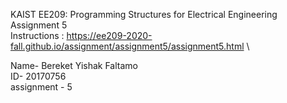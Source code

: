 
KAIST EE209: Programming Structures for Electrical Engineering\
Assignment 5\
Instructions : https://ee209-2020-fall.github.io/assignment/assignment5/assignment5.html \


Name- Bereket Yishak Faltamo\
ID- 20170756\
assignment - 5
